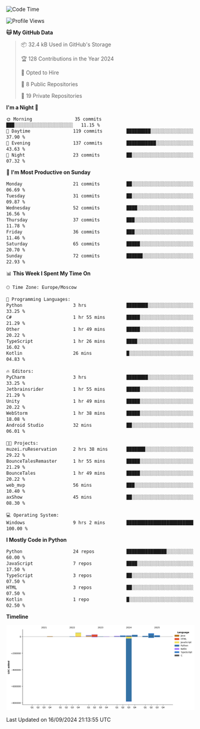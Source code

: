 <!--START_SECTION:waka-->
![Code Time](http://img.shields.io/badge/Code%20Time-519%20hrs%2032%20mins-blue)

![Profile Views](http://img.shields.io/badge/Profile%20Views-2-blue)

**🐱 My GitHub Data** 

> 📦 32.4 kB Used in GitHub's Storage 
 > 
> 🏆 128 Contributions in the Year 2024
 > 
> 💼 Opted to Hire
 > 
> 📜 8 Public Repositories 
 > 
> 🔑 19 Private Repositories 
 > 
**I'm a Night 🦉** 

```text
🌞 Morning                35 commits          ███░░░░░░░░░░░░░░░░░░░░░░   11.15 % 
🌆 Daytime                119 commits         █████████░░░░░░░░░░░░░░░░   37.90 % 
🌃 Evening                137 commits         ███████████░░░░░░░░░░░░░░   43.63 % 
🌙 Night                  23 commits          ██░░░░░░░░░░░░░░░░░░░░░░░   07.32 % 
```
📅 **I'm Most Productive on Sunday** 

```text
Monday                   21 commits          ██░░░░░░░░░░░░░░░░░░░░░░░   06.69 % 
Tuesday                  31 commits          ██░░░░░░░░░░░░░░░░░░░░░░░   09.87 % 
Wednesday                52 commits          ████░░░░░░░░░░░░░░░░░░░░░   16.56 % 
Thursday                 37 commits          ███░░░░░░░░░░░░░░░░░░░░░░   11.78 % 
Friday                   36 commits          ███░░░░░░░░░░░░░░░░░░░░░░   11.46 % 
Saturday                 65 commits          █████░░░░░░░░░░░░░░░░░░░░   20.70 % 
Sunday                   72 commits          ██████░░░░░░░░░░░░░░░░░░░   22.93 % 
```


📊 **This Week I Spent My Time On** 

```text
🕑︎ Time Zone: Europe/Moscow

💬 Programming Languages: 
Python                   3 hrs               ████████░░░░░░░░░░░░░░░░░   33.25 % 
C#                       1 hr 55 mins        █████░░░░░░░░░░░░░░░░░░░░   21.29 % 
Other                    1 hr 49 mins        █████░░░░░░░░░░░░░░░░░░░░   20.22 % 
TypeScript               1 hr 26 mins        ████░░░░░░░░░░░░░░░░░░░░░   16.02 % 
Kotlin                   26 mins             █░░░░░░░░░░░░░░░░░░░░░░░░   04.83 % 

🔥 Editors: 
PyCharm                  3 hrs               ████████░░░░░░░░░░░░░░░░░   33.25 % 
Jetbrainsrider           1 hr 55 mins        █████░░░░░░░░░░░░░░░░░░░░   21.29 % 
Unity                    1 hr 49 mins        █████░░░░░░░░░░░░░░░░░░░░   20.22 % 
WebStorm                 1 hr 38 mins        █████░░░░░░░░░░░░░░░░░░░░   18.08 % 
Android Studio           32 mins             ██░░░░░░░░░░░░░░░░░░░░░░░   06.01 % 

🐱‍💻 Projects: 
muzei.ruReservation      2 hrs 38 mins       ███████░░░░░░░░░░░░░░░░░░   29.22 % 
BounceTalesRemaster      1 hr 55 mins        █████░░░░░░░░░░░░░░░░░░░░   21.29 % 
BounceTales              1 hr 49 mins        █████░░░░░░░░░░░░░░░░░░░░   20.22 % 
web_mvp                  56 mins             ███░░░░░░░░░░░░░░░░░░░░░░   10.40 % 
axShow                   45 mins             ██░░░░░░░░░░░░░░░░░░░░░░░   08.30 % 

💻 Operating System: 
Windows                  9 hrs 2 mins        █████████████████████████   100.00 % 
```

**I Mostly Code in Python** 

```text
Python                   24 repos            ███████████████░░░░░░░░░░   60.00 % 
JavaScript               7 repos             ████░░░░░░░░░░░░░░░░░░░░░   17.50 % 
TypeScript               3 repos             ██░░░░░░░░░░░░░░░░░░░░░░░   07.50 % 
HTML                     3 repos             ██░░░░░░░░░░░░░░░░░░░░░░░   07.50 % 
Kotlin                   1 repo              █░░░░░░░░░░░░░░░░░░░░░░░░   02.50 % 
```



**Timeline**

![Lines of Code chart](https://raw.githubusercontent.com/adlemx/adlemx/main/assets/bar_graph.png)


 Last Updated on 16/09/2024 21:13:55 UTC
<!--END_SECTION:waka-->
